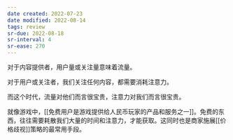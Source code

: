 ```yaml
---
date created: 2022-07-23
date modified: 2022-08-14
tags: review
sr-due: 2022-08-18
sr-interval: 4
sr-ease: 270
---
```


对于内容提供者，用户量或关注量意味着流量。

对于用户或关注者，我们关注任何内容，都需要消耗注意力。

而这个时代，流量对他们而言很宝贵，注意力对我们而言很宝贵。

就像游戏中，[[免费用户是游戏提供给人民币玩家的产品和服务之一]]。免费的东西，往往需要耗散我们大量的时间和注意力，才能获取。这同时也是商家施展[[价格歧视]]策略的最常用手段。
